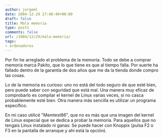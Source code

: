 ```yaml
---
author: jorgeml
date: 2004-12-29 17:40:40+00:00
draft: false
title: Mala memoria
type: posts
comments: false
url: /2004/12/29/mala-memoria/
tags:
- ordenadores
---
```


Por fin he arreglado el problema de la memoria. Todo se debe a comprar memoria marca Pakito, que lo que tiene es que al tiempo falla. Por suerte ha fallado dentro de la garantía de dos años que me da la tienda donde compro las cosas.

Lo de la memoria es curioso: uno no está del todo seguro de que esté bien, pero puede saber con seguridad que está mal. Una manera muy eficaz de comprobarlo es compilar el kernel de Linux varias veces, si no casca probablemente esté bien. Otra manera más sencilla es utilizar un programa específico.

En mi caso utilicé "Memtest86", que no es más que una imagen del kernel de Linux especial que se dedica a probar la memoria. Para aquellos que no tengais Linux instalado ni ganas: Se puede hacer con Knoppix (pulsa F2 o F3 en la pantalla de arranque y ahí está la opción).
